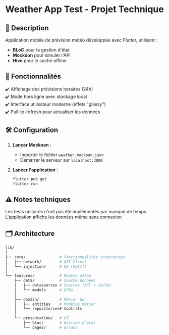 # Weather App Test - Projet Technique

## 📝 Description  
Application mobile de prévision météo développée avec Flutter, utilisant :  
- **BLoC** pour la gestion d'état  
- **Mockoon** pour simuler l'API  
- **Hive** pour le cache offline  

## 🚀 Fonctionnalités  
✔️ Affichage des prévisions horaires (24h)  
✔️ Mode hors ligne avec stockage local  
✔️ Interface utilisateur moderne (effets "glassy")  
✔️ Pull-to-refresh pour actualiser les données  

## 🛠 Configuration  
1. **Lancer Mockoon** :  
   - Importer le fichier `weather_mockoon.json`  
   - Démarrer le serveur sur `localhost:3000`  

2. **Lancer l'application** :  
   ```bash
   flutter pub get
   flutter run

## ⚠️ Notes techniques
Les tests unitaires n'ont pas été implémentés par manque de temps
L'application affiche les données même sans connexion

## 🗂 Architecture
```bash
lib/
│
├── core/               # Fonctionnalités transverses
│   ├── network/        # API Client
│   └── injection/      # DI (GetIt)
│
└── features/           # Module météo
    ├── data/           # Couche données
    │   ├── datasources # Sources (API + Cache)
    │   └── models      # DTOs
    │
    ├── domain/         # Métier pur
    │   ├── entities    # Modèles métier
    │   └── repositories# Contrats
    │
    └── presentation/   # UI
        ├── bloc/       # Gestion d'état
        └── pages/      # Écrans